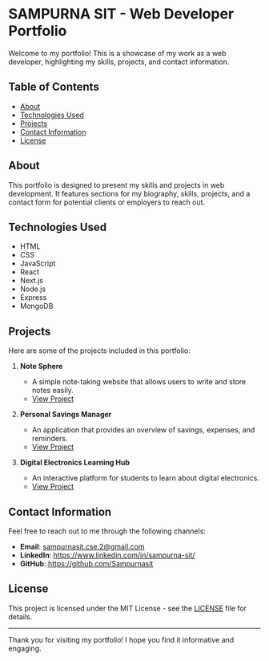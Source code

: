 # SAMPURNA SIT - Web Developer Portfolio

Welcome to my portfolio! This is a showcase of my work as a web developer, highlighting my skills, projects, and contact information.

## Table of Contents
- [About](#about)
- [Technologies Used](#technologies-used)
- [Projects](#projects)
- [Contact Information](#contact-information)
- [License](#license)

## About
This portfolio is designed to present my skills and projects in web development. It features sections for my biography, skills, projects, and a contact form for potential clients or employers to reach out.

## Technologies Used
- HTML
- CSS
- JavaScript
- React
- Next.js
- Node.js
- Express
- MongoDB

## Projects
Here are some of the projects included in this portfolio:

1. **Note Sphere**
   - A simple note-taking website that allows users to write and store notes easily.
   - [View Project](https://codemastercse.github.io/NoteSphere/)
   

2. **Personal Savings Manager**
   - An application that provides an overview of savings, expenses, and reminders.
   - [View Project](https://sampurnasit.github.io/Personal_savings_manager/)
   

3. **Digital Electronics Learning Hub**
   - An interactive platform for students to learn about digital electronics.
   - [View Project](https://codemastercse.github.io/Digital-Electronics-Learning-Hub/)
   
## Contact Information
Feel free to reach out to me through the following channels:
- **Email**: sampurnasit.cse.2@gmail.com
- **LinkedIn**: https://www.linkedin.com/in/sampurna-sit/
- **GitHub**: https://github.com/Sampurnasit

## License
This project is licensed under the MIT License - see the [LICENSE](LICENSE) file for details.

---

Thank you for visiting my portfolio! I hope you find it informative and engaging.
